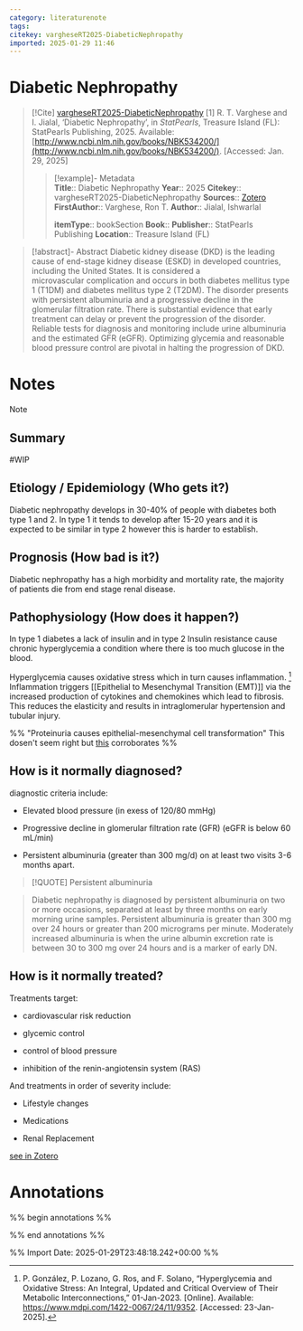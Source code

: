 ```yaml
---
category: literaturenote
tags: 
citekey: vargheseRT2025-DiabeticNephropathy
imported: 2025-01-29 11:46
---
```


# Diabetic Nephropathy


> [!Cite] [vargheseRT2025-DiabeticNephropathy](zotero://select/library/items/E699E2DE)
> [1]  R. T. Varghese and I. Jialal, ‘Diabetic Nephropathy’, in _StatPearls_, Treasure Island (FL): StatPearls Publishing, 2025. Available: [http://www.ncbi.nlm.nih.gov/books/NBK534200/](http://www.ncbi.nlm.nih.gov/books/NBK534200/). [Accessed: Jan. 29, 2025]
> > [!example]- Metadata    
> > **Title**:: Diabetic Nephropathy
> > **Year**:: 2025
> > **Citekey**:: vargheseRT2025-DiabeticNephropathy
> > **Sources**:: [Zotero](zotero://select/library/items/E699E2DE)
> > **FirstAuthor**:: Varghese, Ron T.
> > **Author**:: Jialal, Ishwarlal
> > 
> > **itemType**:: bookSection
> > **Book**:: 
> > **Publisher**:: StatPearls Publishing
> > **Location**:: Treasure Island (FL)

> [!abstract]- Abstract
> Diabetic kidney disease (DKD) is the leading cause of end-stage kidney disease (ESKD) in developed countries, including the United States. It is considered a microvascular complication and occurs in both diabetes mellitus type 1 (T1DM) and diabetes mellitus type 2 (T2DM). The disorder presents with persistent albuminuria and a progressive decline in the glomerular filtration rate. There is substantial evidence that early treatment can delay or prevent the progression of the disorder. Reliable tests for diagnosis and monitoring include urine albuminuria and the estimated GFR (eGFR). Optimizing glycemia and reasonable blood pressure control are pivotal in halting the progression of DKD.

# Notes

> [!note]
> ## Summary
> 
> #WIP
> 
> ## Etiology / Epidemiology (Who gets it?)
> 
> Diabetic nephropathy develops in 30-40% of people with diabetes both type 1 and 2. In type 1 it tends to develop after 15-20 years and it is expected to be similar in type 2 however this is harder to establish.
> 
> ## Prognosis (How bad is it?)
> 
> Diabetic nephropathy has a high morbidity and mortality rate, the majority of patients die from end stage renal disease.
> 
> ## Pathophysiology (How does it happen?)
> 
> In type 1 diabetes a lack of insulin and in type 2 Insulin resistance cause chronic hyperglycemia a condition where there is too much glucose in the blood.
> 
> Hyperglycemia causes oxidative stress which in turn causes inflammation. [^Hyperglycemia&OidativeStress] Inflammation triggers [[Epithelial to Mesenchymal Transition (EMT)]] via the increased production of cytokines and chemokines which lead to fibrosis. This reduces the elasticity and results in intraglomerular hypertension and tubular injury.
> 
> [^Hyperglycemia&OidativeStress]: P. González, P. Lozano, G. Ros, and F. Solano, “Hyperglycemia and Oxidative Stress: An Integral, Updated and Critical Overview of Their Metabolic Interconnections,” 01-Jan-2023. [Online]. Available: https://www.mdpi.com/1422-0067/24/11/9352. [Accessed: 23-Jan-2025].
> 
> %% "Proteinuria causes epithelial-mesenchymal cell transformation" This dosen't seem right but [this](https://www.sciencedirect.com/science/article/pii/S008525381553723X) corroborates %%
> 
> ## How is it normally diagnosed?
> 
> diagnostic criteria include:
> 
> - Elevated blood pressure (in exess of 120/80 mmHg)
> 
> - Progressive decline in glomerular filtration rate (GFR) (eGFR is below 60 mL/min)
> 
> - Persistent albuminuria (greater than 300 mg/d) on at least two visits 3-6 months apart.
> 
> > [!QUOTE] Persistent albuminuria
> 
> > Diabetic nephropathy is diagnosed by persistent albuminuria on two or more occasions, separated at least by three months on early morning urine samples. Persistent albuminuria is greater than 300 mg over 24 hours or greater than 200 micrograms per minute. Moderately increased albuminuria is when the urine albumin excretion rate is between 30 to 300 mg over 24 hours and is a marker of early DN.
> 
> ## How is it normally treated?
> 
> Treatments target:
> 
> - cardiovascular risk reduction
> 
> - glycemic control
> 
> - control of blood pressure
> 
> - inhibition of the renin-angiotensin system (RAS)
> 
> And treatments in order of severity include:
> 
> - Lifestyle changes
> 
> - Medications
> 
> - Renal Replacement
>
> [see in Zotero](zotero://select/library/items/RPHRS9L3)

# Annotations

%% begin annotations %%


%% end annotations %%

%% Import Date: 2025-01-29T23:48:18.242+00:00 %%
